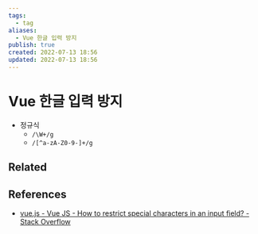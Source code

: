 ```yaml
---
tags:
  - tag
aliases:
  - Vue 한글 입력 방지
publish: true
created: 2022-07-13 18:56
updated: 2022-07-13 18:56
---
```


# Vue 한글 입력 방지

- 정규식
	- `/\W+/g`
	- `/[^a-zA-Z0-9-]+/g`


## Related

## References

- [vue.js - Vue JS - How to restrict special characters in an input field? - Stack Overflow](https://stackoverflow.com/questions/50566430/vue-js-how-to-restrict-special-characters-in-an-input-field)
